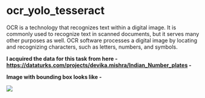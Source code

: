 # ocr_yolo_tesseract
OCR is a technology that recognizes text within a digital image. It is commonly used to recognize text in scanned documents, but it serves many other purposes as well.  OCR software processes a digital image by locating and recognizing characters, such as letters, numbers, and symbols. 

**I acquired the data for this task from here - https://dataturks.com/projects/devika.mishra/Indian_Number_plates -**

**Image with bounding box looks like -** 


![](https://www.dropbox.com/s/blr5j9mt1loc2ql/Capture_Algo.PNG?dl=1)
